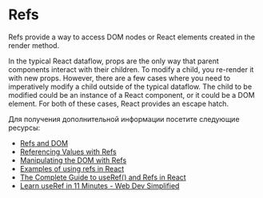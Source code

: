 # Refs

Refs provide a way to access DOM nodes or React elements created in the render method.

In the typical React dataflow, props are the only way that parent components interact with their children. To modify a child, you re-render it with new props. However, there are a few cases where you need to imperatively modify a child outside of the typical dataflow. The child to be modified could be an instance of a React component, or it could be a DOM element. For both of these cases, React provides an escape hatch.

Для получения дополнительной информации посетите следующие ресурсы:

- [Refs and DOM](https://react.dev/learn/referencing-values-with-refs)
- [Referencing Values with Refs](https://react.dev/learn/referencing-values-with-refs)
- [Manipulating the DOM with Refs](https://react.dev/learn/manipulating-the-dom-with-refs)
- [Examples of using refs in React](https://www.robinwieruch.de/react-ref/)
- [The Complete Guide to useRef() and Refs in React](https://dmitripavlutin.com/react-useref-guide/)
- [Learn useRef in 11 Minutes - Web Dev Simplified](https://www.youtube.com/watch?v=t2ypzz6gJm0)